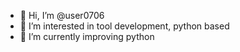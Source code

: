 - 👋 Hi, I’m @user0706
- 👀 I’m interested in tool development, python based
- 🌱 I’m currently improving python

<!---
user0706/user0706 is a ✨ special ✨ repository because its `README.md` (this file) appears on your GitHub profile.
You can click the Preview link to take a look at your changes.
--->
